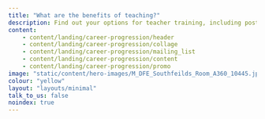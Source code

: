 ```yaml
---
title: "What are the benefits of teaching?"
description: Find out your options for teacher training, including postgraduate teacher training, undergraduate teacher training, and the assessment only route to QTS.
content:
    - content/landing/career-progression/header
    - content/landing/career-progression/collage
    - content/landing/career-progression/mailing_list
    - content/landing/career-progression/content
    - content/landing/career-progression/promo
image: "static/content/hero-images/M_DFE_Southfeilds_Room_A360_10445.jpg"
colour: "yellow"
layout: "layouts/minimal"
talk_to_us: false
noindex: true
---
```

